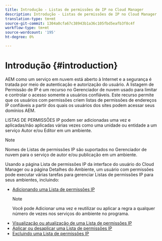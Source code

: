 ```yaml
---
title: Introdução - Listas de permissões de IP no Cloud Manager
description: Introdução - Listas de permissões de IP no Cloud Manager
translation-type: tm+mt
source-git-commit: 1304a0cfa67c38943b1a36c105fbd5eafb3f8c4f
workflow-type: tm+mt
source-wordcount: '195'
ht-degree: 0%

---
```



# Introdução {#introduction}

AEM como um serviço em nuvem está aberto à Internet e a segurança é tratada por meio de autenticação e autorização do usuário. A listagem de Permissão de IP é um recurso no Gerenciador de nuvem usado para limitar e controlar o acesso somente a usuários confiáveis. Este recurso permite que os usuários com permissões criem listas de permissões de endereços IP confiáveis a partir dos quais os usuários dos sites podem acessar seus domínios AEM.

LISTAS DE PERMISSÕES IP podem ser adicionadas uma vez e aplicadas/não aplicadas várias vezes como uma unidade ou entidade a um serviço Autor e/ou Editor em um ambiente.

>[!NOTE]
>Nomes de Listas de permissões IP são suportados no Gerenciador de nuvem para o serviço de autor e/ou publicação em um ambiente.

Usando a página Lista de permissões IP da interface do usuário do Cloud Manager ou a página Detalhes do Ambiente, um usuário com permissões pode executar várias tarefas para gerenciar Listas de permissões IP para seus ambientes, incluindo:

* [Adicionando uma Lista de permissões IP](/help/implementing/cloud-manager/ip-allow-lists/add-ip-allow-lists.md)
   >[!NOTE]
   > Você pode Adicionar uma vez e reutilizar ou aplicar a regra a qualquer número de vezes nos serviços do ambiente no programa.
* [Visualização ou atualização de uma Lista de permissões IP](/help/implementing/cloud-manager/ip-allow-lists/view-update-ip-allow-list.md)
* [Aplicar ou desaplicar uma Lista de permissões IP](/help/implementing/cloud-manager/ip-allow-lists/apply-allow-list.md)
* [Excluindo uma Lista de permissões IP](/help/implementing/cloud-manager/ip-allow-lists/delete-ip-allow-list.md)